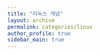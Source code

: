 ```yaml
---
title: "리눅스 개념"
layout: archive
permalink: categories/linux
author_profile: true
sidebar_main: true
---
```

